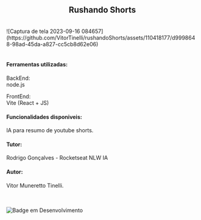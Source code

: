 <h2 align="center">
  Rushando Shorts<br>
</h2>
  <br>
  ![Captura de tela 2023-09-16 084657](https://github.com/VitorTinelli/rushandoShorts/assets/110418177/d9998648-98ad-45da-a827-cc5cb8d62e06)
  <br><br>

<h4>Ferramentas utilizadas:</h4>
BackEnd:<br> node.js <br>

FrontEnd: <br>Vite (React + JS) <br>

<h4>Funcionalidades disponiveis:</h4>
IA para resumo de youtube shorts.


<h4>Tutor: </h4>
Rodrigo Gonçalves - Rocketseat NLW IA<br>

<h4>Autor: </h4>
Vitor Muneretto Tinelli. <br><br><br>

![Badge em Desenvolvimento](http://img.shields.io/static/v1?label=STATUS&message=FINALIZADO/FINISHED&color=GREEN&style=for-the-badge)


